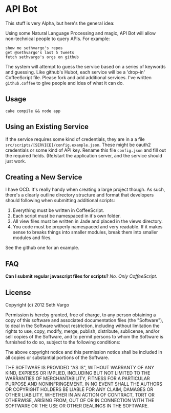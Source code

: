 API Bot
=======

This stuff is very Alpha, but here's the general idea:

Using some Natural Language Processing and magic, API Bot will allow non-technical people to query APIs. For example:

    show me sethvargo's repos
    get @sethvargo's last 5 tweets
    fetch sethvargo's orgs on github

The system will attempt to guess the service based on a series of keywords and guessing. Like github's Hubot, each service will be a 'drop-in' CoffeeScript file. Please fork and add additional services. I've written `github.coffee` to give people and idea of what it can do.

Usage
-----
    cake compile && node app

Using an Existing Service
-------------------------
If the service requires some kind of credentials, they are in a a file `src/scripts/[SERVICE]/config.example.json`. These might be oauth2 credentials or some kind of API key. Rename this file `config.json` and fill out the required fields. (Re)start the application server, and the service should just work.

Creating a New Service
----------------------
I have OCD. It's really handy when creating a large project though. As such, there's a clearly outline directory structure and format that developers should following when submitting additional scripts:

 1. Everything must be written in CoffeeScript.
 2. Each script must be namespaced in it's own folder.
 3. All view files must be written in Jade and placed in the views directory.
 4. You code must be properly namespaced and very readable. If it makes sense to breaks things into smaller modules, break them into smaller modules and files.

See the github one for an example.

FAQ
---
**Can I submit regular javascript files for scripts?**
*No. Only CoffeeScript.*

License
-------
Copyright (c) 2012 Seth Vargo

Permission is hereby granted, free of charge, to any person obtaining a copy of this software and associated documentation files (the "Software"), to deal in the Software without restriction, including without limitation the rights to use, copy, modify, merge, publish, distribute, sublicense, and/or sell copies of the Software, and to permit persons to whom the Software is furnished to do so, subject to the following conditions:

The above copyright notice and this permission notice shall be included in all copies or substantial portions of the Software.

THE SOFTWARE IS PROVIDED "AS IS", WITHOUT WARRANTY OF ANY KIND, EXPRESS OR IMPLIED, INCLUDING BUT NOT LIMITED TO THE WARRANTIES OF MERCHANTABILITY, FITNESS FOR A PARTICULAR PURPOSE AND NONINFRINGEMENT. IN NO EVENT SHALL THE AUTHORS OR COPYRIGHT HOLDERS BE LIABLE FOR ANY CLAIM, DAMAGES OR OTHER LIABILITY, WHETHER IN AN ACTION OF CONTRACT, TORT OR OTHERWISE, ARISING FROM, OUT OF OR IN CONNECTION WITH THE SOFTWARE OR THE USE OR OTHER DEALINGS IN THE SOFTWARE.